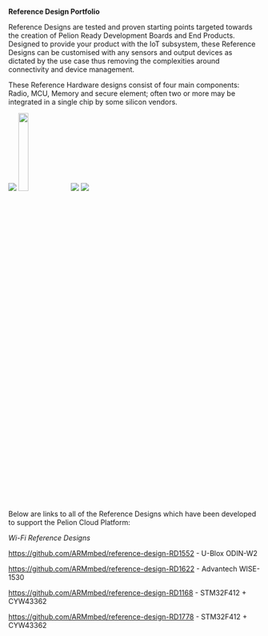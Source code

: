 **Reference Design Portfolio**

Reference Designs are tested and proven starting points targeted towards the creation of Pelion Ready Development Boards and End Products.  Designed to provide your product with the IoT subsystem, these Reference Designs can be customised with any sensors and output devices as dictated by the use case thus removing the complexities around connectivity and device management. 

These Reference Hardware designs consist of four main components: Radio, MCU, Memory and secure element; often two or more may be integrated in a single chip by some silicon vendors.  

<span class="images">![](https://github.com/ARMmbed/reference-designs/images/BlockDiagram.png)<span> </span></span>
<img src="https://github.com/ARMmbed/reference-designs/images/BlockDiagram.png" width="20%">
<img src="https://github.com/ARMmbed/reference-designs/images/BlockDiagram.png">
![](https://github.com/ARMmbed/reference-designs/images/BlockDiagram.png?raw=true)

Below are links to all of the Reference Designs which have been developed to support the Pelion Cloud Platform:  

*Wi-Fi Reference Designs*

<https://github.com/ARMmbed/reference-design-RD1552> - U-Blox ODIN-W2

<https://github.com/ARMmbed/reference-design-RD1622> - Advantech WISE-1530

<https://github.com/ARMmbed/reference-design-RD1168> - STM32F412 + CYW43362

<https://github.com/ARMmbed/reference-design-RD1778> - STM32F412 + CYW43362


